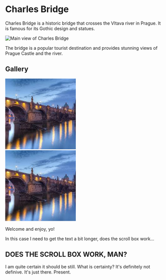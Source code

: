 # Charles Bridge

Charles Bridge is a historic bridge that crosses the Vltava river in Prague. It is famous for its Gothic design and statues.

![Main view of Charles Bridge](../images/charles_bridge/main.jpg)

The bridge is a popular tourist destination and provides stunning views of Prague Castle and the river.

## Gallery

![Bridge in sunset](../images/charles_bridge/main.png)  
![View from Charles Bridge](main.png)

Welcome and enjoy, yo!

In this case I need to get the text a bit longer, 
does the scroll box work... 
## DOES THE SCROLL BOX WORK, MAN?

I am quite certain it should be still. 
What is certainty? It's definitely not definive. It's just there. Present. 

